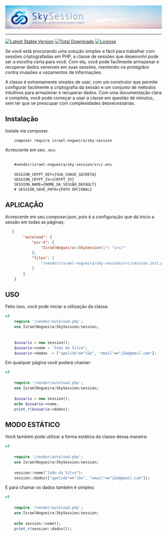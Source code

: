 ![GalaxyDB](https://raw.githubusercontent.com/israel-nogueira/sky-session/main/src/topo_README.jpg)

---

[![Latest Stable Version](https://poser.pugx.org/israel-nogueira/sky-session/v/stable.svg)](https://packagist.org/packages/israel-nogueira/sky-session)
[![Total Downloads](https://poser.pugx.org/israel-nogueira/sky-session/downloads)](https://packagist.org/packages/israel-nogueira/sky-session)
[![License](https://poser.pugx.org/israel-nogueira/sky-session/license.svg)](https://packagist.org/packages/israel-nogueira/sky-session)


Se você está procurando uma solução simples e fácil para trabalhar com sessões criptografadas em PHP, a classe de sessões que desenvolvi pode ser a escolha certa para você. Com ela, você pode facilmente armazenar e recuperar dados sensíveis em suas sessões, mantendo-os protegidos contra invasões e vazamentos de informações.

A classe é extremamente simples de usar, com um construtor que permite configurar facilmente a criptografia da sessão e um conjunto de métodos intuitivos para armazenar e recuperar dados. Com uma documentação clara e completa, você pode começar a usar a classe em questão de minutos, sem ter que se preocupar com complexidades desnecessárias.


## Instalação

Instale via composer.

```plaintext
    composer require israel-nogueira/sky-session
```

Acrescente em seu ```.env```:

```env

    #vendor/israel-nogueira/sky-session/src/.env

    SESSION_CRYPT_KEY={SUA_CHAVE_SECRETA}
    SESSION_CRYPT_IV={CRYPT_IV}
    SESSION_NAME={NOME_DA_SESSÃO_DEFAULT}
    # SESSION_SAVE_PATH={PATH OPCIONAL}

```

## APLICAÇÃO

Acrescente em seu *composer.json*, pois  é a configuração que dá inicio a sessão em todas as páginas;
```json
   {
        "autoload": {
            "psr-4": {
                "IsraelNogueira\\SkySession\\": "src/"
            },
            "files": [
                "/vendor/israel-nogueira/sky-session/src/session.init.php"
            ]
        }
    }
```
## USO

Feito isso, você pode iniciar a utilização da classe.<br>

```php
<?
	require '/vendor/autoload.php';
	use IsraelNogueira/SkySession/session;


	$usuario = new session();
	$usuario->nome = "João da Silva";
	$usuario->dados  = ["apelido"=>"Jão", "email"=>"jão@gmail.com"];

```

Em qualquer página você poderá chamar:

```php
<?

	require '/vendor/autoload.php';
	use IsraelNogueira/SkySession/session;

	$usuario = new session();
	echo $usuario->nome;
	print_r($usuario->dados);

```

## MODO ESTÁTICO

Você também pode utilizar a forma estática da classe dessa maneira:

```php
<?

	require '/vendor/autoload.php';
	use IsraelNogueira/SkySession/session;

	session::nome("João da Silva");
	session::dados(["apelido"=>"Jão", "email"=>"jão@gmail.com"]);

```

E para chamar os dados também é simples:

```php
<?

	require '/vendor/autoload.php';
	use IsraelNogueira/SkySession/session;

	echo session::nome();
	print_r(session::dados());
	

```